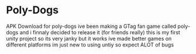 # Poly-Dogs
APK Download for poly-dogs
ive been making a GTag fan game called poly-dogs and i finnaly decided to release it (for friends really)
this is my first unity project so its very janky but it works ive made better games on different platforms im just new to using untiy
so expect ALOT of bugs
